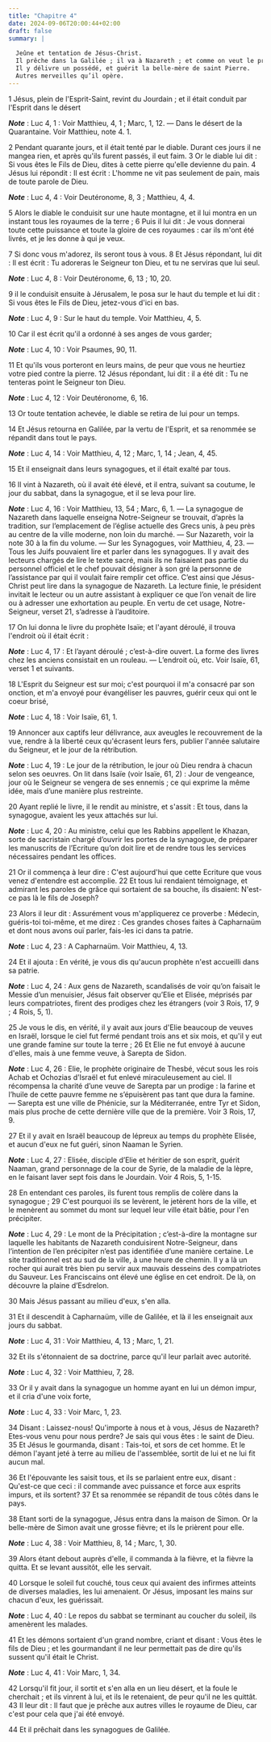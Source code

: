 ```yaml
---
title: "Chapitre 4"
date: 2024-09-06T20:00:44+02:00
draft: false
summary: |
  
  Jeûne et tentation de Jésus-Christ.
  Il prêche dans la Galilée ; il va à Nazareth ; et comme on veut le précipiter du haut d’une montagne, il se retire à Capharnaüm.
  Il y délivre un possédé, et guérit la belle-mère de saint Pierre.
  Autres merveilles qu’il opère.
---
```



1 Jésus, plein de l'Esprit-Saint, revint du Jourdain ; et il était conduit par l'Esprit dans le désert

***Note*** :  Luc 4, 1 : Voir Matthieu, 4, 1 ; Marc, 1, 12. ― Dans le désert de la Quarantaine. Voir Matthieu, note 4. 1.

2 Pendant quarante jours, et il était tenté par le diable. Durant ces jours il ne mangea rien, et après qu'ils furent passés, il eut faim. 3 Or le diable lui dit : Si vous êtes le Fils de Dieu, dites à cette pierre qu'elle devienne du pain. 4 Jésus lui répondit : Il est écrit : L'homme ne vit pas seulement de pain, mais de toute parole de Dieu.

***Note*** :  Luc 4, 4 : Voir Deutéronome, 8, 3 ; Matthieu, 4, 4.

5 Alors le diable le conduisit sur une haute montagne, et il lui montra en un instant tous les royaumes de la terre ; 6 Puis il lui dit : Je vous donnerai toute cette puissance et toute la gloire de ces royaumes : car ils m'ont été livrés, et je les donne à qui je veux.

7 Si donc vous m'adorez, ils seront tous à vous. 8 Et Jésus répondant, lui dit : Il est écrit : Tu adoreras le Seigneur ton Dieu, et tu ne serviras que lui seul.

***Note*** :  Luc 4, 8 : Voir Deutéronome, 6, 13 ; 10, 20.

9 il le conduisit ensuite à Jérusalem, le posa sur le haut du temple et lui dit : Si vous êtes le Fils de Dieu, jetez-vous d'ici en bas.

***Note*** :  Luc 4, 9 : Sur le haut du temple. Voir Matthieu, 4, 5.

10 Car il est écrit qu'il a ordonné à ses anges de vous garder;

***Note*** :  Luc 4, 10 : Voir Psaumes, 90, 11.

11 Et qu'ils vous porteront en leurs mains, de peur que vous ne heurtiez votre pied contre la pierre. 12 Jésus répondant, lui dit : il a été dit : Tu ne tenteras point le Seigneur ton Dieu.

***Note*** :  Luc 4, 12 : Voir Deutéronome, 6, 16.

13 Or toute tentation achevée, le diable se retira de lui pour un temps.


14 Et Jésus retourna en Galilée, par la vertu de l'Esprit, et sa renommée se répandit dans tout le pays.

***Note*** :  Luc 4, 14 : Voir Matthieu, 4, 12 ; Marc, 1, 14 ; Jean, 4, 45.

15 Et il enseignait dans leurs synagogues, et il était exalté par tous.


16 Il vint à Nazareth, où il avait été élevé, et il entra, suivant sa coutume, le jour du sabbat, dans la synagogue, et il se leva pour lire.

***Note*** :  Luc 4, 16 : Voir Matthieu, 13, 54 ; Marc, 6, 1. ― La synagogue de Nazareth dans laquelle enseigna Notre-Seigneur se trouvait, d’après la tradition, sur l’emplacement de l’église actuelle des Grecs unis, à peu près au centre de la ville moderne, non loin du marché. ― Sur Nazareth, voir la note 30 à la fin du volume. ― Sur les Synagogues, voir Matthieu, 4, 23. ― Tous les Juifs pouvaient lire et parler dans les synagogues. Il y avait des lecteurs chargés de lire le texte sacré, mais ils ne faisaient pas partie du personnel officiel et le chef pouvait désigner à son gré la personne de l’assistance par qui il voulait faire remplir cet office. C’est ainsi que Jésus-Christ peut lire dans la synagogue de Nazareth. La lecture finie, le président invitait le lecteur ou un autre assistant à expliquer ce que l’on venait de lire ou à adresser une exhortation au peuple. En vertu de cet usage, Notre-Seigneur, verset 21, s’adresse à l’auditoire.

17 On lui donna le livre du prophète Isaïe; et l'ayant déroulé, il trouva l'endroit où il était écrit :

***Note*** :  Luc 4, 17 : Et l’ayant déroulé ; c’est-à-dire ouvert. La forme des livres chez les anciens consistait en un rouleau. ― L’endroit où, etc. Voir Isaïe, 61, verset 1 et suivants.

18 L'Esprit du Seigneur est sur moi; c'est pourquoi il m'a consacré par son onction, et m'a envoyé pour évangéliser les pauvres, guérir ceux qui ont le coeur brisé,

***Note*** :  Luc 4, 18 : Voir Isaïe, 61, 1.

19 Annoncer aux captifs leur délivrance, aux aveugles le recouvrement de la vue, rendre à la liberté ceux qu'écrasent leurs fers, publier l'année salutaire du Seigneur, et le jour de la rétribution.

***Note*** :  Luc 4, 19 : Le jour de la rétribution, le jour où Dieu rendra à chacun selon ses oeuvres. On lit dans Isaïe (voir Isaïe, 61, 2) : Jour de vengeance, jour où le Seigneur se vengera de ses ennemis ; ce qui exprime la même idée, mais d’une manière plus restreinte.

20 Ayant replié le livre, il le rendit au ministre, et s'assit : Et tous, dans la synagogue, avaient les yeux attachés sur lui.

***Note*** :  Luc 4, 20 : Au ministre, celui que les Rabbins appellent le Khazan, sorte de sacristain chargé d’ouvrir les portes de la synagogue, de préparer les manuscrits de l’Ecriture qu’on doit lire et de rendre tous les services nécessaires pendant les offices.

21 Or il commença à leur dire : C'est aujourd'hui que cette Ecriture que vous venez d'entendre est accomplie. 22 Et tous lui rendaient témoignage, et admirant les paroles de grâce qui sortaient de sa bouche, ils disaient: N'est-ce pas là le fils de Joseph?


23 Alors il leur dit : Assurément vous m'appliquerez ce proverbe : Médecin, guéris-toi toi-même, et me direz : Ces grandes choses faites à Capharnaüm et dont nous avons ouï parler, fais-les ici dans ta patrie.

***Note*** :  Luc 4, 23 : A Capharnaüm. Voir Matthieu, 4, 13.

24 Et il ajouta : En vérité, je vous dis qu'aucun prophète n'est accueilli dans sa patrie.

***Note*** :  Luc 4, 24 : Aux gens de Nazareth, scandalisés de voir qu’on faisait le Messie d’un menuisier, Jésus fait observer qu’Elie et Elisée, méprisés par leurs compatriotes, firent des prodiges chez les étrangers (voir 3 Rois, 17, 9 ; 4 Rois, 5, 1).

25 Je vous le dis, en vérité, il y avait aux jours d'Elie beaucoup de veuves en Israël, lorsque le ciel fut fermé pendant trois ans et six mois, et qu'il y eut une grande famine sur toute la terre ; 26 Et Elie ne fut envoyé à aucune d'elles, mais à une femme veuve, à Sarepta de Sidon.

***Note*** :  Luc 4, 26 : Elie, le prophète originaire de Thesbé, vécut sous les rois Achab et Ochozias d’Israël et fut enlevé miraculeusement au ciel. Il récompensa la charité d’une veuve de Sarepta par un prodige : la farine et l’huile de cette pauvre femme ne s’épuisèrent pas tant que dura la famine. ― Sarepta est une ville de Phénicie, sur la Méditerranée, entre Tyr et Sidon, mais plus proche de cette dernière ville que de la première. Voir 3 Rois, 17, 9.

27 Et il y avait en Israël beaucoup de lépreux au temps du prophète Elisée, et aucun d'eux ne fut guéri, sinon Naaman le Syrien.

***Note*** :  Luc 4, 27 : Elisée, disciple d’Elie et héritier de son esprit, guérit Naaman, grand personnage de la cour de Syrie, de la maladie de la lèpre, en le faisant laver sept fois dans le Jourdain. Voir 4 Rois, 5, 1-15.

28 En entendant ces paroles, ils furent tous remplis de colère dans la synagogue ; 29 C'est pourquoi ils se levèrent, le jetèrent hors de la ville, et le menèrent au sommet du mont sur lequel leur ville était bâtie, pour l'en précipiter.

***Note*** :  Luc 4, 29 : Le mont de la Précipitation ; c’est-à-dire la montagne sur laquelle les habitants de Nazareth conduisirent Notre-Seigneur, dans l’intention de l’en précipiter n’est pas identifiée d’une manière certaine. Le site traditionnel est au sud de la ville, à une heure de chemin. Il y a là un rocher qui aurait très bien pu servir aux mauvais desseins des compatriotes du Sauveur. Les Franciscains ont élevé une église en cet endroit. De là, on découvre la plaine d’Esdrelon.

30 Mais Jésus passant au milieu d'eux, s'en alla.


31 Et il descendit à Capharnaüm, ville de Galilée, et là il les enseignait aux jours du sabbat.

***Note*** :  Luc 4, 31 : Voir Matthieu, 4, 13 ; Marc, 1, 21.

32 Et ils s'étonnaient de sa doctrine, parce qu'il leur parlait avec autorité.

***Note*** :  Luc 4, 32 : Voir Matthieu, 7, 28.


33 Or il y avait dans la synagogue un homme ayant en lui un démon impur, et il cria d'une voix forte,

***Note*** :  Luc 4, 33 : Voir Marc, 1, 23.

34 Disant : Laissez-nous! Qu'importe à nous et à vous, Jésus de Nazareth? Etes-vous venu pour nous perdre? Je sais qui vous êtes : le saint de Dieu. 35 Et Jésus le gourmanda, disant : Tais-toi, et sors de cet homme. Et le démon l'ayant jeté à terre au milieu de l'assemblée, sortit de lui et ne lui fit aucun mal.

36 Et l'épouvante les saisit tous, et ils se parlaient entre eux, disant : Qu'est-ce que ceci : il commande avec puissance et force aux esprits impurs, et ils sortent? 37 Et sa renommée se répandit de tous côtés dans le pays.


38 Etant sorti de la synagogue, Jésus entra dans la maison de Simon. Or la belle-mère de Simon avait une grosse fièvre; et ils le prièrent pour elle.

***Note*** :  Luc 4, 38 : Voir Matthieu, 8, 14 ; Marc, 1, 30.

39 Alors étant debout auprès d'elle, il commanda à la fièvre, et la fièvre la quitta. Et se levant aussitôt, elle les servait.


40 Lorsque le soleil fut couché, tous ceux qui avaient des infirmes atteints de diverses maladies, les lui amenaient. Or Jésus, imposant les mains sur chacun d'eux, les guérissait.

***Note*** :  Luc 4, 40 : Le repos du sabbat se terminant au coucher du soleil, ils amenèrent les malades.

41 Et les démons sortaient d'un grand nombre, criant et disant : Vous êtes le fils de Dieu ; et les gourmandant il ne leur permettait pas de dire qu'ils sussent qu'il était le Christ.

***Note*** :  Luc 4, 41 : Voir Marc, 1, 34.


42 Lorsqu'il fit jour, il sortit et s'en alla en un lieu désert, et la foule le cherchait ; et ils vinrent à lui, et ils le retenaient, de peur qu'il ne les quittât. 43 Il leur dit : Il faut que je prêche aux autres villes le royaume de Dieu, car c'est pour cela que j'ai été envoyé.


44 Et il prêchait dans les synagogues de Galilée.

